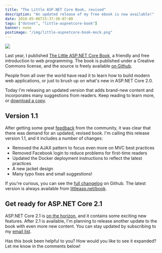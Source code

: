 ```yaml
---
title: "The Little ASP.NET Core Book, revised"
description: "An updated release of my free ebook is now available!"
date: 2018-05-06T15:37:38-07:00
tags: ["dotnet", "little-aspnetcore-book"]
banner: none
postimage: "/img/little-aspnetcore-book-mock.png"
---
```


<img src="/img/little-aspnetcore-book-mock.png" class="book-hero">

Last year, I published [The Little ASP.NET Core Book][book-landing], a friendly and free introduction to web programming. The book is published under a Creative Commons license, and the source is freely available [on Github][book-github].

People from all over the world have read it to learn how to build modern web applications, or just to brush up on what's new in ASP.NET Core 2.0.

<div class="clear"></div>

Today I'm releasing an updated version that adds brand-new content and incorporates many suggestions from readers. Keep reading to learn more, or [download a copy][book-landing].

<!--more-->

## Version 1.1

After getting some great [feedback][issues-all] from the community, it was clear that there was demand for an updated, revised book. I'm calling this release version 1.1, and it includes a number of changes:

* Removed the AJAX pattern to focus even more on MVC best practices
* Removed Facebook login to reduce problems for first-time readers
* Updated the Docker deployment instructions to reflect the latest practices
* A new jacket design
* Many typo fixes and small suggestions!

If you're curious, you can see the [full changelog][release] on Github. The latest version is always available from [littleasp.net/book][book-landing].

## Get ready for ASP.NET Core 2.1

ASP.NET Core 2.1 is [on the horizon][roadmap], and it contains some exciting new features. After 2.1 is available, I'm planning to release another update to the book with even more new content. You can stay updated by subscribing to my <a href="http://eepurl.com/cXACob" target="_blank">email list</a>.

Has this book been helpful to you? How would you like to see it expanded? Let me know in the comments below!


[book-landing]: /book
[book-github]: https://github.com/nbarbettini/little-aspnetcore-book
[roadmap]: https://blogs.msdn.microsoft.com/webdev/2018/02/02/asp-net-core-2-1-roadmap/
[release]: https://github.com/nbarbettini/little-aspnetcore-book/releases
[issues-all]: https://github.com/nbarbettini/little-aspnetcore-book/issues?utf8=%E2%9C%93&q=is%3Aissue
